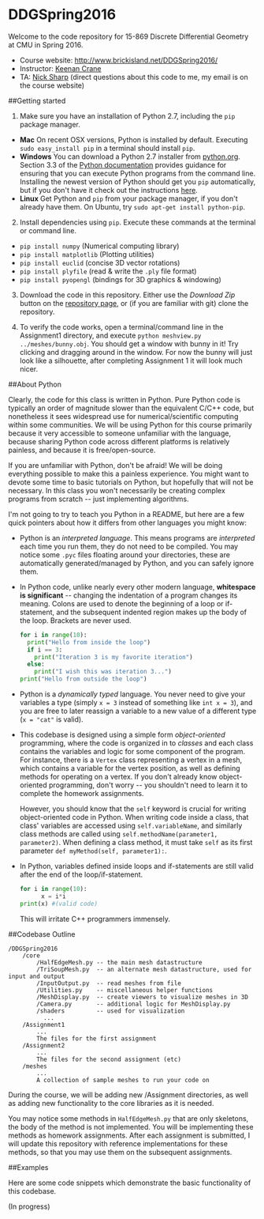 # DDGSpring2016

Welcome to the code repository for 15-869 Discrete Differential Geometry at CMU in Spring 2016.

* Course website: http://www.brickisland.net/DDGSpring2016/
* Instructor: [Keenan Crane](http://www.keenan.is/here)
* TA: [Nick Sharp](http://www.nmwsharp.com) (direct questions about this code to me, my email is on the course website)

##Getting started

1. Make sure you have an installation of Python 2.7, including the `pip` package manager.
  * **Mac** On recent OSX versions, Python is installed by default. Executing `sudo easy_install pip` in a terminal should install `pip`.
  * **Windows** You can download a Python 2.7 installer from [python.org](https://www.python.org/downloads/release/python-2711/). Section 3.3 of the [Python documentation](https://docs.python.org/2/using/windows.html) provides guidance for ensuring that you can execute Python programs from the command line. Installing the newest version of Python should get you `pip` automatically, but if you don't have it check out the instructions [here](https://pip.pypa.io/en/stable/installing/).
  * **Linux** Get Python and `pip` from your package manager, if you don't already have them. On Ubuntu, try `sudo apt-get install python-pip`.

2. Install dependencies using `pip`. Execute these commands at the terminal or command line.
  * `pip install numpy` (Numerical computing library)
  * `pip install matplotlib` (Plotting utilities)
  * `pip install euclid` (concise 3D vector rotations)
  * `pip install plyfile` (read & write the `.ply` file format)
  * `pip install pyopengl` (bindings for 3D graphics & windowing)

3. Download the code in this repository. Either use the _Download Zip_ button on the [repository page](https://github.com/nmwsharp/DDGSpring2016), or (if you are familiar with git) clone the repository.

4. To verify the code works, open a terminal/command line in the Assignment1 directory, and execute `python meshview.py ../meshes/bunny.obj`. You should get a window with bunny in it! Try clicking and dragging around in the window. For now the bunny will just look like a silhouette, after completing Assignment 1 it will look much nicer.

##About Python

Clearly, the code for this class is written in Python. Pure Python code is typically an order of magnitude slower than the equivalent C/C++ code, but nonetheless it sees widespread use for numerical/scientific computing within some communities. We will be using Python for this course primarily because it very accessible to someone unfamiliar with the language, because sharing Python code across different platforms is relatively painless, and because it is free/open-source.

If you are unfamiliar with Python, don't be afraid! We will be doing everything possible to make this a painless experience. You might want to devote some time to basic tutorials on Python, but hopefully that will not be necessary. In this class you won't necessarily be creating complex programs from scratch -- just implementing algorithms.

I'm not going to try to teach you Python in a README, but here are a few quick pointers about how it differs from other languages you might know:

* Python is an _interpreted language_. This means programs are _interpreted_ each time you run them, they do not need to be compiled. You may notice some `.pyc` files floating around your directories, these are automatically generated/managed by Python, and you can safely ignore them.

* In Python code, unlike nearly every other modern language, **whitespace is significant** -- changing the indentation of a program changes its meaning. Colons are used to denote the beginning of a loop or if-statement, and the subsequent indented region makes up the body of the loop. Brackets are never used.

	```python    
	for i in range(10):
	  print("Hello from inside the loop")
	  if i == 3:
	    print("Iteration 3 is my favorite iteration")
	  else:
	    print("I wish this was iteration 3...")
	print("Hello from outside the loop")
	```
* Python is a _dynamically typed_ language. You never need to give your variables a type (simply `x = 3` instead of something like `int x = 3`), and you are free to later reassign a variable to a new value of a different type (`x = "cat"` is valid).

* This codebase is designed using a simple form _object-oriented_ programming, where the code is organized in to _classes_ and each class contains the variables and logic for some component of the program. For instance, there is a `Vertex` class representing a vertex in a mesh, which contains a variable for the vertex position, as well as defining methods for operating on a vertex. If you don't already know object-oriented programming, don't worry -- you shouldn't need to learn it to complete the homework assignments.

  However, you should know that the `self` keyword is crucial for writing object-oriented code in Python. When writing code inside a class, that class' variables are accessed using `self.variableName`, and similarly class methods are called using `self.methodName(parameter1, parameter2)`. When defining a class method, it must take `self` as its first parameter `def myMethod(self, parameter1):`.

* In Python, variables defined inside loops and if-statements are still valid after the end of the loop/if-statement.

  ```python
  for i in range(10):
  		x = i*i
  print(x) #(valid code)
  ```

  This will irritate C++ programmers immensely.

##Codebase Outline

```
/DDGSpring2016
    /core
        /HalfEdgeMesh.py -- the main mesh datastructure
        /TriSoupMesh.py  -- an alternate mesh datastructure, used for input and output
        /InputOutput.py  -- read meshes from file
        /Utilities.py    -- miscellaneous helper functions
        /MeshDisplay.py  -- create viewers to visualize meshes in 3D
        /Camera.py       -- additional logic for MeshDisplay.py
        /shaders         -- used for visualization
          ...
    /Assignment1
        ...
        The files for the first assignment
    /Assignment2
        ...
        The files for the second assignment (etc)
    /meshes
        ...
        A collection of sample meshes to run your code on
```

During the course, we will be adding new /Assignment directories, as well as adding new functionality to the core libraries as it is needed.

You may notice some methods in `HalfEdgeMesh.py` that are only skeletons, the body of the method is not implemented. You will be implementing these methods as homework assignments. After each assignment is submitted, I will update this repository with reference implementations for these methods, so that you may use them on the subsequent assignments.

##Examples

Here are some code snippets which demonstrate the basic functionality of this codebase.

(In progress)
